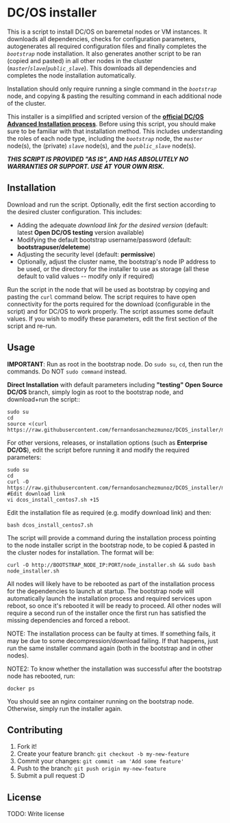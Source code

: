 # DC/OS installer

This is a script to install DC/OS on baremetal nodes or VM instances. It downloads all dependencies, checks for configuration parameters, autogenerates all required configuration files and finally completes the *`bootstrap`* node installation.
It also generates another script to be ran (copied and pasted) in all other nodes in the cluster (*`master`*/*`slave`*/*`public_slave`*). This downloads all dependencies and completes the node installation automatically.

Installation should only require running a single command in the *`bootstrap`* node, and copying & pasting the resulting command in each additional node of the cluster.

This installer is a simplified and scripted version of the **[official DC/OS Advanced Installation process](https://docs.mesosphere.com/1.8/administration/installing/custom/advanced/)**. Before using this script, you should make sure to be familiar with that installation method. This includes understanding the roles of each node type, including the *`bootstrap`* node, the *`master`* node(s), the (private) *`slave`* node(s), and the *`public_slave`* node(s).

***THIS SCRIPT IS PROVIDED "AS IS", AND HAS ABSOLUTELY NO WARRANTIES OR SUPPORT. USE AT YOUR OWN RISK.***

## Installation

Download and run the script. Optionally, edit the first section according to the desired cluster configuration. This includes:

- Adding the adequate *download link for the desired version* (default: latest **Open DC/OS testing** version available)
- Modifying the default bootstrap username/password (default: **bootstrapuser/deleteme**)
- Adjusting the security level (default: **permissive**)
- Optionally, adjust the cluster name, the bootstrap's node IP address to be used, or the directory for the installer to use as storage (all these default to valid values -- modify only if required)

Run the script in the node that will be used as bootstrap by copying and pasting the `curl` command below.
The script requires to have open connectivity for the ports required for the download (configurable in the script) and for DC/OS to work properly.
The script assumes some default values. If you wish to modify these parameters, edit the first section of the script and re-run.

## Usage

**IMPORTANT**: Run as root in the bootstrap node. Do `sudo su`, `cd`, then run the commands.
Do NOT `sudo command` instead.

**Direct Installation** with default parameters including **"testing" Open Source DC/OS** branch, simply login as root to the bootstrap node, and download+run the script::

```
sudo su
cd
source <(curl https://raw.githubusercontent.com/fernandosanchezmunoz/DCOS_installer/master/dcos_install_centos7.sh)
```
 For other versions, releases, or installation options (such as **Enterprise DC/OS**), edit the script before running it and modify the required parameters:
```
sudo su
cd
curl -O https://raw.githubusercontent.com/fernandosanchezmunoz/DCOS_installer/master/dcos_install_centos7.sh
#Edit download link
vi dcos_install_centos7.sh +15
```
Edit the installation file as required (e.g. modify download link) and then:
```
bash dcos_install_centos7.sh
```

The script will provide a command during the installation process pointing to the node installer script in the bootstrap node, to be copied & pasted in the cluster nodes for installation. The format will be:

```curl -O http://BOOTSTRAP_NODE_IP:PORT/node_installer.sh && sudo bash node_installer.sh ```

All nodes will likely have to be rebooted as part of the installation process for the dependencies to launch at startup.
The bootstrap node will automatically launch the installation process and required services upon reboot, so once it's rebooted it will be ready to proceed. All other nodes will require a second run of the installer once the first run has satisfied the missing dependencies and forced a reboot.

NOTE: The installation process can be faulty at times. If something fails, it may be due to some decompression/download failing. If that happens, just run the same installer command again (both in the bootstrap and in other nodes).

NOTE2: To know whether the installation was successful after the bootstrap node has rebooted, run:

```docker ps```

You should see an nginx container running on the bootstrap node. Otherwise, simply run the installer again.

## Contributing

1. Fork it!
2. Create your feature branch: ```git checkout -b my-new-feature```
3. Commit your changes: ```git commit -am 'Add some feature'```
4. Push to the branch: ```git push origin my-new-feature```
5. Submit a pull request :D

## License

TODO: Write license
